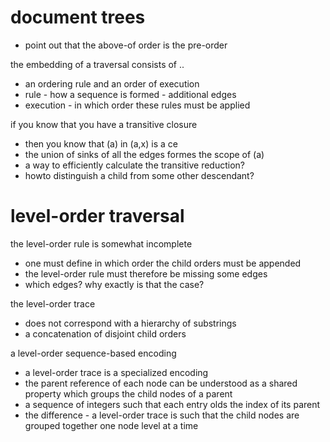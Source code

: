 
# document trees

- point out that the above-of order is the pre-order

the embedding of a traversal consists of ..
- an ordering rule and an order of execution
- rule - how a sequence is formed - additional edges
- execution - in which order these rules must be applied

if you know that you have a transitive closure
- then you know that (a) in (a,x) is a ce
- the union of sinks of all the edges formes the scope of (a)
- a way to efficiently calculate the transitive reduction?
- howto distinguish a child from some other descendant?

# level-order traversal

the level-order rule is somewhat incomplete
- one must define in which order the child orders must be appended
- the level-order rule must therefore be missing some edges
- which edges? why exactly is that the case?

the level-order trace
- does not correspond with a hierarchy of substrings
- a concatenation of disjoint child orders

a level-order sequence-based encoding
- a level-order trace is a specialized encoding
- the parent reference of each node
  can be understood as a shared property
  which groups the child nodes of a parent
- a sequence of integers such that each entry
  olds the index of its parent
- the difference - a level-order trace is such
  that the child nodes are grouped together one
  node level at a time

